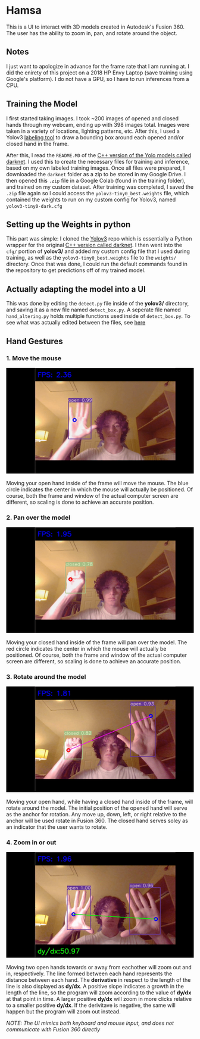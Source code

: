 # Hamsa
This is a UI to interact with 3D models created in Autodesk's Fusion 360. The user has the ability to zoom in, pan, and rotate around the object.

## Notes
I just want to apologize in advance for the frame rate that I am running at. I did the enirety of this project on a 2018 HP Envy Laptop (save training using Google's platform). I do not have a GPU, so I have to run inferences from a CPU.

## Training the Model
I first started taking images. I took ~200 images of opened and closed hands through my webcam, ending up with 398 images total. Images were taken in a variety of locations, lighting patterns, etc. After this, I used a Yolov3 [labeling tool](https://github.com/Cartucho/OpenLabeling) to draw a bounding box around each opened and/or closed hand in the frame.


After this, I read the `README.MD` of the [C++ version of the Yolo models called darknet](https://github.com/AlexeyAB/darknet). I used this to create the necessary files for training and inference, based on my own labeled training images. Once all files were prepared, I downloaded the `darknet` folder as a zip to be stored in my Google Drive. I then opened this `.zip` file in a Google Colab (found in the training folder), and trained on my custom dataset. After training was completed, I saved the `.zip` file again so I could access the `yolov3-tiny0_best.weights` file, which contained the weights to run on my custom config for Yolov3, named `yolov3-tiny0-dark.cfg`

## Setting up the Weights in python
This part was simple: I cloned the [Yolov3](https://github.com/ultralytics/yolov3) repo which is essentially a Python wrapper for the original [C++ version called darknet](https://github.com/AlexeyAB/darknet). I then went into the `cfg/` portion of __yolov3/__ and added my custom config file that I used during training, as well as the `yolov3-tiny0_best.weights` file to the `weights/` directory. Once that was done, I could run the default commands found in the repository to get predictions off of my trained model.

## Actually adapting the model into a UI
This was done by editing the `detect.py` file inside of the __yolov3/__ directory, and saving it as a new file named `detect_box.py`. A seperate file named `hand_altering.py` holds multiple functions used inside of `detect_box.py`. To see what was actually edited between the files, see [here](https://www.diffchecker.com/lANKgUWu)

## Hand Gestures
### 1. Move the mouse
![](demo/move_mouse.gif)

Moving your open hand inside of the frame will move the mouse. The blue circle indicates the center in which the mouse will actually be positioned. Of course, both the frame and window of the actual computer screen are different, so scaling is done to achieve an accurate position.
### 2. Pan over the model
![](demo/pan.gif)

Moving your closed hand inside of the frame will pan over the model. The red circle indicates the center in which the mouse will actually be positioned. Of course, both the frame and window of the actual computer screen are different, so scaling is done to achieve an accurate position.
### 3. Rotate around the model
![](demo/rotate.gif)

Moving your open hand, while having a closed hand inside of the frame, will rotate around the model. The initial position of the opened hand will serve as the anchor for rotation. Any move up, down, left, or right relative to the anchor will be used rotate in Fusion 360. The closed hand serves soley as an indicator that the user wants to rotate.
### 4. Zoom in or out
![](demo/zoom.gif)

Moving two open hands towards or away from eachother will zoom out and in, respectively. The line formed between each hand represents the distance between each hand. The __derivative__ in respect to the length of the line is also displayed as __dy/dx__. A positive slope indicates a growth in the length of the line, so the program will zoom according to the value of __dy/dx__ at that point in time. A larger positive __dy/dx__ will zoom in more clicks relative to a smaller positive __dy/dx__. If the derivitave is negative, the same will happen but the program will zoom out instead.

*NOTE: The UI mimics both keyboard and mouse input, and does not communicate with Fusion 360 directly*
